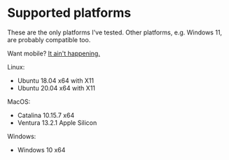 # Supported platforms

These are the only platforms I've tested. Other platforms, e.g. Windows 11, are probably compatible too.

Want mobile? [It ain't happening.](limitations.md)

Linux:

- Ubuntu 18.04 x64 with X11
- Ubuntu 20.04 x64 with X11

MacOS:

- Catalina 10.15.7 x64
- Ventura 13.2.1 Apple Silicon

Windows:

- Windows 10 x64